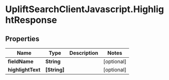 # UpliftSearchClientJavascript.HighlightResponse

## Properties
Name | Type | Description | Notes
------------ | ------------- | ------------- | -------------
**fieldName** | **String** |  | [optional] 
**highlightText** | **[String]** |  | [optional] 


